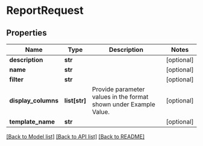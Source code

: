 # ReportRequest

## Properties
Name | Type | Description | Notes
------------ | ------------- | ------------- | -------------
**description** | **str** |  | [optional] 
**name** | **str** |  | [optional] 
**filter** | **str** |  | [optional] 
**display_columns** | **list[str]** | Provide parameter values in the format shown under Example Value. | [optional] 
**template_name** | **str** |  | [optional] 

[[Back to Model list]](../README.md#documentation-for-models) [[Back to API list]](../README.md#documentation-for-api-endpoints) [[Back to README]](../README.md)


